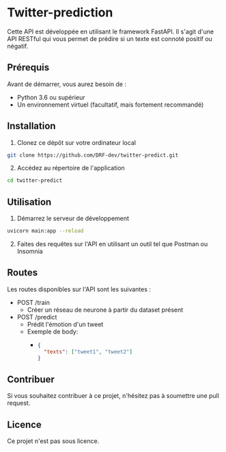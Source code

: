 # Twitter-prediction
Cette API est développée en utilisant le framework FastAPI. Il s'agit d'une API RESTful qui vous permet de prédire si un texte est connoté positif ou négatif.

## Prérequis
Avant de démarrer, vous aurez besoin de :
- Python 3.6 ou supérieur
- Un environnement virtuel (facultatif, mais fortement recommandé)

## Installation
1. Clonez ce dépôt sur votre ordinateur local
```bash
git clone https://github.com/DRF-dev/twitter-predict.git
```
2. Accédez au répertoire de l'application
```bash
cd twitter-predict
```

## Utilisation
1. Démarrez le serveur de développement
```bash
uvicorn main:app --reload
```
2. Faites des requêtes sur l'API en utilisant un outil tel que Postman ou Insomnia

## Routes
Les routes disponibles sur l'API sont les suivantes :
- POST /train
  - Créer un réseau de neurone à partir du dataset présent
- POST /predict
  - Prédit l'émotion d'un tweet
  - Exemple de body:
    - ```json
      {
        "texts": ["tweet1", "tweet2"]
      }
      ```

## Contribuer
Si vous souhaitez contribuer à ce projet, n'hésitez pas à soumettre une pull request.

## Licence
Ce projet n'est pas sous licence.